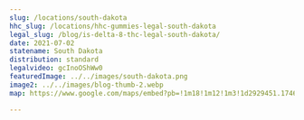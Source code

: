 ```yaml
---
slug: /locations/south-dakota
hhc_slug: /locations/hhc-gummies-legal-south-dakota
legal_slug: /blog/is-delta-8-thc-legal-south-dakota/
date: 2021-07-02
statename: South Dakota
distribution: standard
legalvideo: gcInoOShWw0
featuredImage: ../../images/south-dakota.png
image2: ../../images/blog-thumb-2.webp
map: https://www.google.com/maps/embed?pb=!1m18!1m12!1m3!1d2929451.174657549!2d-102.49024364944722!3d44.19074876451114!2m3!1f0!2f0!3f0!3m2!1i1024!2i768!4f13.1!3m3!1m2!1s0x877d432d85e938a5%3A0x7f0d6293186a4b7!2sSouth%20Dakota%2C%20USA!5e0!3m2!1sen!2s!4v1624975325485!5m2!1sen!2s

---
```

